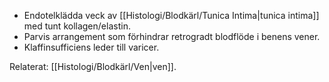 
- Endotelklädda veck av [[Histologi/Blodkärl/Tunica Intima|tunica intima]] med tunt kollagen/elastin.  
- Parvis arrangement som förhindrar retrogradt blodflöde i benens vener.  
- Klaffinsufficiens leder till varicer.

Relaterat: [[Histologi/Blodkärl/Ven|ven]].
